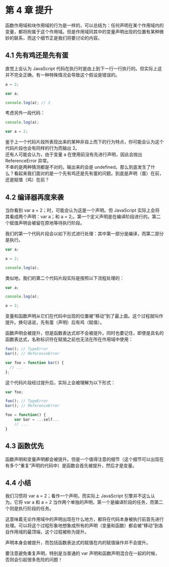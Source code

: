 # 第 4 章 提升

函数作用域和块作用域的行为是一样的，可以总结为：任何声明在某个作用域内的变量，都将附属于这个作用域。但是作用域同其中的变量声明出现的位置有某种微妙的联系，而这个细节正是我们将要讨论的内容。

## 4.1 先有鸡还是先有蛋

直觉上会认为 JavaScript 代码在执行时是由上到下一行一行执行的。但实际上这并不完全正确，有一种特殊情况会导致这个假设是错误的。

```js
a = 2;

var a;

console.log(a); // 2
```

考虑另外一段代码：

```js
console.log(a);

var a = 2;
```

鉴于上一个代码片段所表现出来的某种非自上而下的行为特点，你可能会认为这个代码片段也会有同样的行为而输出 2。  
还有人可能会认为，由于变量 a 在使用前没有先进行声明，因此会抛出 ReferenceError 异常。  
不幸的是两种猜测都是不对的。输出来的会是 undefined。那么到底发生了什么？看起来我们面对的是一个先有鸡还是先有蛋的问题。到底是声明（蛋）在前，还是赋值（鸡）在前？

## 4.2 编译器再度来袭

当你看到 var a = 2；时，可能会认为这是一个声明。但 JavaScript 实际上会将其看成两个声明：var a；和 a = 2;。第一个定义声明是在编译阶段进行的。第二个赋值声明会被留在原地等待执行阶段。

我们的第一个代码片段会以如下形式进行处理：其中第一部分是编译，而第二部分是执行。

```js
var a;

a = 2;

console.log(a);
```

类似地，我们的第二个代码片段实际是按照以下流程处理的：

```js
var a;

console.log(a);

a = 2;
```

变量和函数声明从它们在代码中出现的位置被“移动”到了最上面。这个过程就叫作提升。换句话说，先有蛋（声明）后有鸡（赋值）。

函数声明会被提升，但是函数表达式却不会被提升。同时也要记住，即使是具名的函数表达式，名称标识符在赋值之前也无法在所在作用域中使用：

```js
foo(); // TypeError
bar(); // ReferenceError

var foo = function bar() {
  // ...
};
```

这个代码片段经过提升后，实际上会被理解为以下形式：

```js
var foo;

foo(); // TypeError
bar(); // ReferenceError

foo = function() {
    var bar = ...self...
    // ...
}
```

## 4.3 函数优先

函数声明和变量声明都会被提升。但是一个值得注意的细节（这个细节可以出现在有多个“重复”声明的代码中）是函数会首先被提升，然后才是变量。

## 4.4 小结

我们习惯将 var a = 2；看作一个声明，而实际上 JavaScript 引擎并不这么认为。它将 var a 和 a = 2 当作两个单独的声明，第一个是编译阶段的任务，而第二个则是执行阶段的任务。

这意味着无论作用域中的声明出现在什么地方，都将在代码本身被执行前首先进行处理。可以将这个过程形象地想象成所有的声明（变量和函数）都会被“移动”到各自作用域的最顶端，这个过程被称为提升。

声明本身会被提升，而包括函数表达式的赋值在内的赋值操作并不会提升。

要注意避免重复声明，特别是当普通的 var 声明和函数声明混合在一起的时候，否则会引起很多危险的问题！
